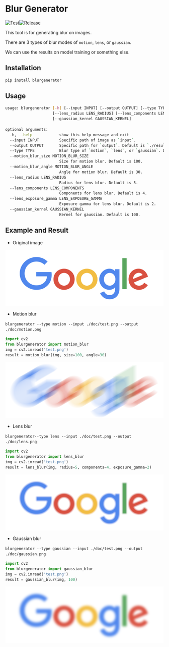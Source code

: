 # Blur Generator

[![Test](https://github.com/NatLee/Blur-Generator/actions/workflows/test.yml/badge.svg)](https://github.com/NatLee/Blur-Generator/actions/workflows/test.yml)[![Release](https://github.com/NatLee/Blur-Generator/actions/workflows/release.yml/badge.svg)](https://github.com/NatLee/Blur-Generator/actions/workflows/release.yml)

This tool is for generating blur on images.

There are 3 types of blur modes of `motion`, `lens`, or `gaussian`.

We can use the results on model training or something else.

## Installation

```bash
pip install blurgenerator
```

## Usage

```bash
usage: blurgenerator [-h] [--input INPUT] [--output OUTPUT] [--type TYPE] [--motion_blur_size MOTION_BLUR_SIZE] [--motion_blur_angle MOTION_BLUR_ANGLE]
                     [--lens_radius LENS_RADIUS] [--lens_components LENS_COMPONENTS] [--lens_exposure_gamma LENS_EXPOSURE_GAMMA]
                     [--gaussian_kernel GAUSSIAN_KERNEL]

optional arguments:
  -h, --help            show this help message and exit
  --input INPUT         Specific path of image as `input`.
  --output OUTPUT       Specific path for `output`. Default is `./result.png`.
  --type TYPE           Blur type of `motion`, `lens`, or `gaussian`. Default is `motion`.
  --motion_blur_size MOTION_BLUR_SIZE
                        Size for motion blur. Default is 100.
  --motion_blur_angle MOTION_BLUR_ANGLE
                        Angle for motion blur. Default is 30.
  --lens_radius LENS_RADIUS
                        Radius for lens blur. Default is 5.
  --lens_components LENS_COMPONENTS
                        Components for lens blur. Default is 4.
  --lens_exposure_gamma LENS_EXPOSURE_GAMMA
                        Exposure gamma for lens blur. Default is 2.
  --gaussian_kernel GAUSSIAN_KERNEL
                        Kernel for gaussian. Default is 100.
```

## Example and Result

- Original image

![original image](./doc/test.png)

- Motion blur

`blurgenerator --type motion --input ./doc/test.png --output ./doc/motion.png`

```python
import cv2
from blurgenerator import motion_blur
img = cv2.imread('test.png')
result = motion_blur(img, size=100, angle=30)
```

![motion blur image](./doc/motion.png)

- Lens blur

`blurgenerator--type lens --input ./doc/test.png --output ./doc/lens.png`

```python
import cv2
from blurgenerator import lens_blur
img = cv2.imread('test.png')
result = lens_blur(img, radius=5, components=4, exposure_gamma=2)
```

![lens blur image](./doc/lens.png)

- Gaussian blur

`blurgenerator --type gaussian --input ./doc/test.png --output ./doc/gaussian.png`

```python
import cv2
from blurgenerator import gaussian_blur
img = cv2.imread('test.png')
result = gaussian_blur(img, 100)
```

![gaussian blur image](./doc/gaussian.png)
